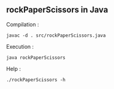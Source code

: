 ## rockPaperScissors in Java

Compilation :

```javac -d . src/rockPaperScissors.java```

Execution :

```java rockPaperScissors```

Help :

```./rockPaperScissors -h```
